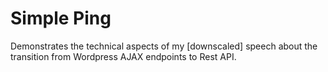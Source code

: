 # Simple Ping

Demonstrates the technical aspects of my [downscaled] speech about the transition from Wordpress AJAX endpoints to Rest API.
